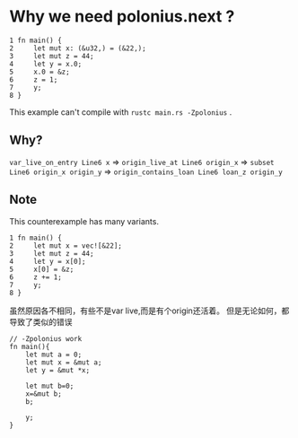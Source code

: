 # Why we need polonius.next ?

```
1 fn main() {
2     let mut x: (&u32,) = (&22,);
3     let mut z = 44;
4     let y = x.0;
5     x.0 = &z;
6     z = 1;
7     y;
8 }
```

This example can't compile with `rustc main.rs -Zpolonius` .

## Why?
`var_live_on_entry Line6 x`
=> `origin_live_at Line6 origin_x`
=> `subset Line6 origin_x origin_y`
=> `origin_contains_loan Line6 loan_z origin_y`

## Note
This counterexample has many variants.

```
1 fn main() {
2     let mut x = vec![&22];
3     let mut z = 44;
4     let y = x[0];
5     x[0] = &z;
6     z += 1;
7     y;
8 }
```

虽然原因各不相同，有些不是var live,而是有个origin还活着。
但是无论如何，都导致了类似的错误


```
// -Zpolonius work
fn main(){
    let mut a = 0;
    let mut x = &mut a;
    let y = &mut *x;

    let mut b=0;
    x=&mut b;
    b;

    y;
}
```

